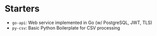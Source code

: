 # Starters

* `go-api`: Web service implemented in Go (w/ PostgreSQL, JWT, TLS)
* `py-csv`: Basic Python Boilerplate for CSV processing
